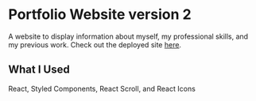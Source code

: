 # Portfolio Website version 2
A website to display information about myself, my professional skills, and my previous work. Check out the deployed site <a href="https://robert-petersen.vercel.app/" target="_blank" rel="noreferrer">here</a>.

## What I Used
React, Styled Components, React Scroll, and React Icons
